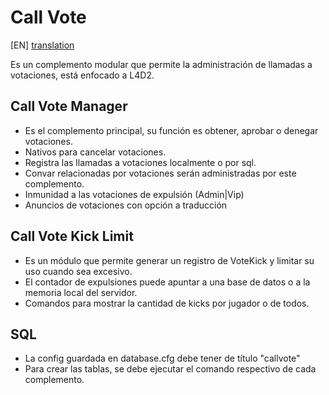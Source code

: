 # Call Vote
[EN] [translation](https://translate.google.com/translate?sl=es&tl=en&u=https://github.com/lechuga16/callvote_manager)

Es un complemento modular que permite la administración de llamadas a votaciones, está enfocado a L4D2.

## Call Vote Manager
- Es el complemento principal, su función es obtener, aprobar o denegar votaciones.
- Nativos para cancelar votaciones.
- Registra las llamadas a votaciones localmente o por sql.
- Convar relacionadas por votaciones serán administradas por este complemento.
- Inmunidad a las votaciones de expulsión (Admin|Vip)
- Anuncios de votaciones con opción a traducción

## Call Vote Kick Limit
- Es un módulo que permite generar un registro de VoteKick y limitar su uso cuando sea excesivo.
- El contador de expulsiones puede apuntar a una base de datos o a la memoria local del servidor.
- Comandos para mostrar la cantidad de kicks por jugador o de todos.

## SQL
- La config guardada en database.cfg debe tener de título "callvote"
- Para crear las tablas, se debe ejecutar el comando respectivo de cada complemento.